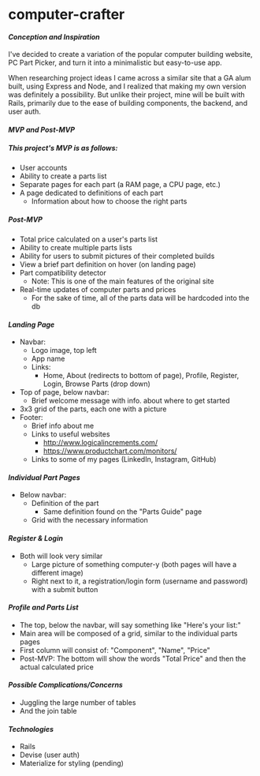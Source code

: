 # computer-crafter

#### _Conception and Inspiration_
I've decided to create a variation of the popular computer building website, PC Part Picker, and turn it into a minimalistic but easy-to-use app.

When researching project ideas I came across a similar site that a GA alum built, using Express and Node, and I realized that making my own version was definitely a possibility. But unlike their project, mine will be built with Rails, primarily due to the ease of building components, the backend, and user auth.

#### _MVP and Post-MVP_
##### This project's MVP is as follows:
  - User accounts
  - Ability to create a parts list
  - Separate pages for each part (a RAM page, a CPU page, etc.)
  - A page dedicated to definitions of each part
    - Information about how to choose the right parts

##### Post-MVP
  - Total price calculated on a user's parts list
  - Ability to create multiple parts lists
  - Ability for users to submit pictures of their completed builds
  - View a brief part definition on hover (on landing page)
  - Part compatibility detector
    - Note: This is one of the main features of the original site
  - Real-time updates of computer parts and prices
    - For the sake of time, all of the parts data will be hardcoded into the db

#### _Landing Page_
  - Navbar:
    - Logo image, top left
    - App name
    - Links:
      - Home, About (redirects to bottom of page), Profile, Register, Login, Browse Parts (drop down)
  - Top of page, below navbar:
    - Brief welcome message with info. about where to get started
  - 3x3 grid of the parts, each one with a picture
  - Footer:
    - Brief info about me
    - Links to useful websites
      - http://www.logicalincrements.com/
      - https://www.productchart.com/monitors/
    - Links to some of my pages (LinkedIn, Instagram, GitHub)

#### _Individual Part Pages_
  - Below navbar:
    - Definition of the part
      - Same definition found on the "Parts Guide" page
    - Grid with the necessary information

#### _Register & Login_
  - Both will look very similar
    - Large picture of something computer-y (both pages will have a different image)
    - Right next to it, a registration/login form (username and password) with a submit button

#### _Profile and Parts List_
  - The top, below the navbar, will say something like "Here's your list:"
  - Main area will be composed of a grid, similar to the individual parts pages
  - First column will consist of: "Component", "Name", "Price"
  - Post-MVP: The bottom will show the words "Total Price" and then the actual calculated price

#### _Possible Complications/Concerns_
 - Juggling the large number of tables
  - And the join table

#### _Technologies_
- Rails
- Devise (user auth)
- Materialize for styling (pending)
